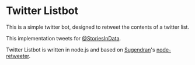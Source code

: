 Twitter Listbot
==================

This is a simple twitter bot, designed to retweet the contents of a twitter list.

This implementation tweets for [@StoriesInData](https://twitter.com/StoriesInData).

Twitter Listbot is written in node.js and based on [Sugendran](https://github.com/sugendran)'s [node-retweeter](https://github.com/sugendran/node-retweeter).